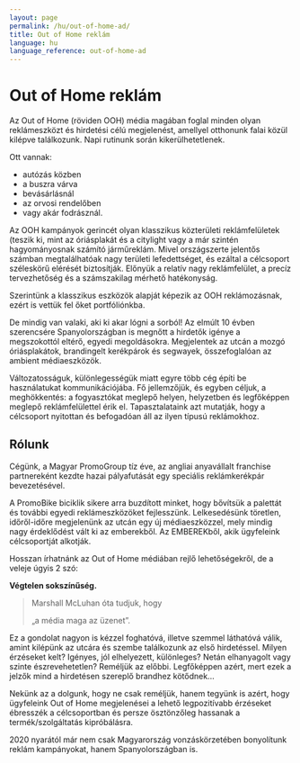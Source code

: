 ```yaml
---
layout: page
permalink: /hu/out-of-home-ad/
title: Out of Home reklám
language: hu
language_reference: out-of-home-ad
---
```


# Out of Home reklám

Az Out of Home (röviden OOH) média magában foglal minden olyan reklámeszközt és hirdetési célú megjelenést, amellyel otthonunk falai közül kilépve találkozunk. Napi rutinunk során kikerülhetetlenek.

Ott vannak:

- autózás közben
- a buszra várva
- bevásárlásnál
- az orvosi rendelőben
- vagy akár fodrásznál.

Az OOH kampányok gerincét olyan klasszikus közterületi reklámfelületek (teszik ki, mint az óriásplakát és a citylight vagy a már szintén hagyományosnak számító járműreklám. Mivel országszerte jelentős számban megtalálhatóak nagy területi lefedettséget, és ezáltal a célcsoport széleskörű elérését biztosítják. Előnyük a relatív nagy reklámfelület, a precíz tervezhetőség és a számszakilag mérhető hatékonyság.

Szerintünk a klasszikus eszközök alapját képezik az OOH reklámozásnak, ezért is vettük fel őket portfóliónkba.

De mindig van valaki, aki ki akar lógni a sorból! Az elmúlt 10 évben szerencsére Spanyolországban is megnőtt a hirdetők igénye a megszokottól eltérő, egyedi megoldásokra. Megjelentek az utcán a mozgó óriásplakátok, brandingelt kerékpárok és segwayek, összefoglalóan az ambient médiaeszközök.

Változatosságuk, különlegességük miatt egyre több cég építi be használatukat kommunikációjába.
Fő jellemzőjük, és egyben céljuk, a meghökkentés: a fogyasztókat meglepő helyen, helyzetben és legfőképpen meglepő reklámfelülettel érik el. Tapasztalataink azt mutatják, hogy a célcsoport nyitottan és befogadóan áll az ilyen típusú reklámokhoz.

## Rólunk

Cégünk, a Magyar PromoGroup tíz éve, az angliai anyavállalt franchise partnereként kezdte hazai pályafutását egy speciális reklámkerékpár bevezetésével.

A PromoBike biciklik sikere arra buzdított minket, hogy bővítsük a palettát és további egyedi reklámeszközöket fejlesszünk. Lelkesedésünk töretlen, időről-időre megjelenünk az utcán egy új médiaeszközzel, mely mindig nagy érdeklődést vált ki az emberekből. Az EMBEREKből, akik ügyfeleink célcsoportját alkotják.

Hosszan írhatnánk az Out of Home médiában rejlő lehetőségekről, de a veleje úgyis 2 szó:

**Végtelen sokszínűség.**

> Marshall McLuhan óta tudjuk, hogy
>
> „a média maga az üzenet”.

Ez a gondolat nagyon is kézzel foghatóvá, illetve szemmel láthatóvá válik, amint kilépünk az utcára és szembe találkozunk az első hirdetéssel. Milyen érzéseket kelt? Igényes, jól elhelyezett, különleges? Netán elhanyagolt vagy szinte észrevehetetlen? Reméljük az előbbi. Legfőképpen azért, mert ezek a jelzők mind a hirdetésen szereplő brandhez kötődnek...

Nekünk az a dolgunk, hogy ne csak reméljük, hanem tegyünk is azért, hogy ügyfeleink Out of Home megjelenései a lehető legpozitívabb érzéseket ébresszék a célcsoportban és persze ösztönzőleg hassanak a termék/szolgáltatás kipróbálásra.

2020 nyarától már nem csak Magyarország vonzáskörzetében bonyolítunk reklám kampányokat, hanem Spanyolországban is.

